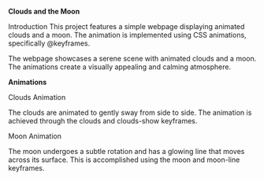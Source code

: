 **Clouds and the Moon** 

Introduction
This project features a simple webpage displaying animated clouds and a moon. The animation is implemented using CSS animations, specifically @keyframes.

The webpage showcases a serene scene with animated clouds and a moon. The animations create a visually appealing and calming atmosphere.

**Animations**

Clouds Animation

The clouds are animated to gently sway from side to side. The animation is achieved through the clouds and clouds-show keyframes.

Moon Animation

The moon undergoes a subtle rotation and has a glowing line that moves across its surface. This is accomplished using the moon and moon-line keyframes.
